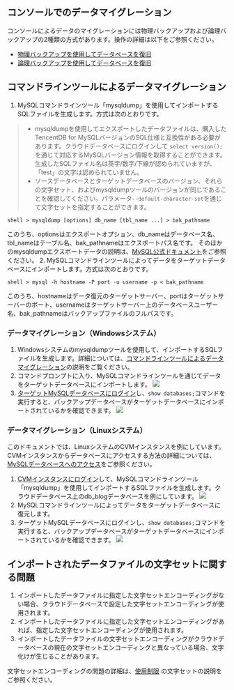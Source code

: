 ## コンソールでのデータマイグレーション
コンソールによるデータのマイグレーションには物理バックアップおよび論理バックアップの2種類の方式があります。操作の詳細は以下をご参照ください。
- [物理バックアップを使用してデータベースを復旧](https://intl.cloud.tencent.com/document/product/236/31910)
- [論理バックアップを使用してデータベースを復旧](https://intl.cloud.tencent.com/document/product/236/31909)

<span id="AA"></span>
## コマンドラインツールによるデータマイグレーション
1. MySQLコマンドラインツール「mysqldump」を使用してインポートするSQLファイルを生成します。方式は次のとおりです。
>
>- mysqldumpを使用してエクスポートしたデータファイルは、購入したTencentDB for MySQLバージョンのSQL仕様と互換性がある必要があります。クラウドデータベースにログインして `select version();` を通じて対応するMySQLバージョン情報を取得することができます。生成したSQLファイル名は英字/数字/下線が認められていますが、「test」の文字は認められていません。
>- ソースデータベースとターゲットデータベースのバージョン、それらの文字セット、およびmysqldumpツールのバージョンが同じであることを確認してください。パラメータ```--default-character-set```を通じて文字セットを指定することができます。
>
```
shell > mysqldump [options] db_name [tbl_name ...] > bak_pathname
```
このうち、optionsはエクスポートオプション、db_nameはデータベース名、tbl_nameはテーブル名、bak_pathnameはエクスポートパス名です。
そのほかのmysqldumpエクスポートデータの説明は、[MySQL公式ドキュメント](https://dev.mysql.com/doc/refman/5.6/en/mysqldump.html)をご参照ください。
2. MySQLコマンドラインツールによってデータをターゲットデータベースにインポートします。方式は次のとおりです。
```
shell > mysql -h hostname -P port -u username -p < bak_pathname
```
このうち、hostnameはデータ復元のターゲットサーバー、portはターゲットサーバーのポート、usernameはターゲットサーバー上のデータベースユーザー名、bak_pathnameはバックアップファイルのフルパスです。

### データマイグレーション（Windowsシステム）
1. Windowsシステムのmysqldumpツールを使用して、インポートするSQLファイルを生成します。詳細については、[コマンドラインツールによるデータマイグレーション](#AA)の説明をご覧ください。
2. コマンドプロンプトに入り、MySQLコマンドラインツールを通じてデータをターゲットデータベースにインポートします。
![](https://main.qcloudimg.com/raw/82fece0fed5c61437215836a6a5fdc54.png)
3. [ターゲットMySQLデータベースにログイン](https://dev.mysql.com/doc/refman/5.7/en/connecting.html)し、`show databases;`コマンドを実行すると、バックアップデータベースがターゲットデータベースにインポートされているかを確認できます。
![](https://main.qcloudimg.com/raw/ac73c7b6cd2dd6682dffce3cb696a3dd.png)

### データマイグレーション（Linuxシステム）
このドキュメントでは、LinuxシステムのCVMインスタンスを例にしています。CVMインスタンスからデータベースにアクセスする方法の詳細については、<a href="https://intl.cloud.tencent.com/document/product/236/3130" target="_blank">MySQLデータベースへのアクセス</a>をご参照ください。

1. [CVMインスタンスにログイン](https://intl.cloud.tencent.com/document/product/213/2936)して、MySQLコマンドラインツール「mysqldump」を使用してインポートするSQLファイルを生成します。クラウドデータベース上のdb_blogデータベースを例にしています。
![](https://main.qcloudimg.com/raw/de40c98620c6fdd96bc7839645b70103.png)
2. MySQLコマンドラインツールによってデータをターゲットデータベースに復元します。
3. ターゲットMySQLデータベースにログインし、`show databases;`コマンドを実行すると、バックアップデータベースがターゲットデータベースにインポートされているかを確認できます。
![](https://main.qcloudimg.com/raw/072f4b0c6f2353cdd1bab1ca9b87a783.png)

## インポートされたデータファイルの文字セットに関する問題
1. インポートしたデータファイルに指定した文字セットエンコーディングがない場合、クラウドデータベースで設定した文字セットエンコーディングが使用されます。
2. インポートしたデータファイルに指定した文字セットエンコーディングがあれば、指定した文字セットエンコーディングが使用されます。
3. インポートしたデータファイルの文字セットエンコーディングがクラウドデータベースの現在の文字セットエンコーディングと異なっている場合、文字化けが生じることがあります。

文字セットエンコーディングの問題の詳細は、<a href="https://intl.cloud.tencent.com/document/product/236/7259" target="_blank">使用制限</a> の文字セットの説明をご参照ください。


